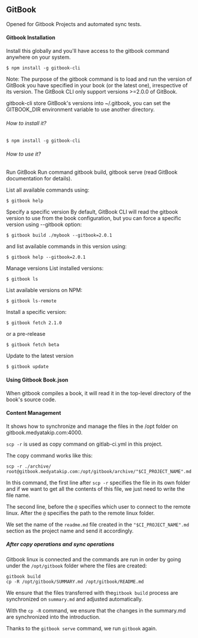 ## GitBook

Opened for Gitbook Projects and automated sync tests.

#### Gitbook Installation

Install this globally and you'll have access to the gitbook command anywhere on your system.

```
$ npm install -g gitbook-cli
```
Note: The purpose of the gitbook command is to load and run the version of GitBook you have specified in your book (or the latest one), irrespective of its version. The GitBook CLI only support versions >=2.0.0 of GitBook.

gitbook-cli store GitBook's versions into ~/.gitbook, you can set the GITBOOK_DIR environment variable to use another directory.

###### How to install it?

```
$ npm install -g gitbook-cli
```
###### How to use it?
Run GitBook
Run command gitbook build, gitbook serve (read GitBook documentation for details).

List all available commands using:
```
$ gitbook help
```
Specify a specific version
By default, GitBook CLI will read the gitbook version to use from the book configuration, but you can force a specific version using --gitbook option:
```
$ gitbook build ./mybook --gitbook=2.0.1
```
and list available commands in this version using:
```
$ gitbook help --gitbook=2.0.1
```
Manage versions
List installed versions:
```
$ gitbook ls
```
List available versions on NPM:
```
$ gitbook ls-remote
```
Install a specific version:
```
$ gitbook fetch 2.1.0
```
or a pre-release
```
$ gitbook fetch beta
```
Update to the latest version
```
$ gitbook update
```
#### Using Gitbook Book.json

When gitbook compiles a book, it will read it in the top-level directory of the book's source code.

#### Content Management

It shows how to synchronize and manage the files in the /opt folder on gitbook.medyatakip.com:4000.

`scp -r` is used as copy command on gitlab-ci.yml in this project.

The copy command works like this:
```
scp -r ./archive/ root@gitbook.medyatakip.com:/opt/gitbook/archive/"$CI_PROJECT_NAME".md
```

In this command, the first line after `scp -r` specifies the file in its own folder and if we want to get all the contents of this file, we just need to write the file name.

The second line, before the `@` specifies which user to connect to the remote linux. After the `@` specifies the path to the remote linux folder.

We set the name of the `readme.md` file created in the `"$CI_PROJECT_NAME".md` section as the project name and send it accordingly.

##### After copy operations and sync operations

Gitbook linux is connected and the commands are run in order by going under the `/opt/gitbook` folder where the files are created:
```
gitbook build
cp -R /opt/gitbook/SUMMARY.md /opt/gitbook/README.md

```

We ensure that the files transferred with the`gitbook build` process are synchronized on `summary.md` and adjusted automatically.

With the `cp -R` command, we ensure that the changes in the summary.md are synchronized into the introduction.

Thanks to the `gitbook serve` command, we run `gitbook` again.
